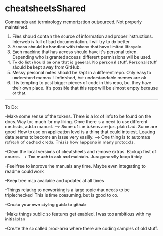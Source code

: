 # cheatsheetsShared
Commands and terminology memorization outsourced. Not properly maintained.

1) Files should contain the source of information and proper instructions. Interweb is full of bad documentation. I will try to do better.
2) Access should be handled with tokens that have limited lifecycle.
3) Each machine that has access should have it's personal token. Depending who is granted access, different permissions will be used.
4) To do list should be one that is general. No personal stuff. Personal stuff should be kept away from GitHub.
5) Messy personal notes should be kept in a different repo. Only easy to understand memos. Unfinished, but understandable memos are ok.
6) It is tempting to post bigger pieces of code in this repo, but they have their own place. It's possible that this repo will be almost empty because of that.

______
To Do:

-Make some sense of the tokens. There is a lot of info to be found on the docs. Way too much for my liking. Once there is a need to use different methods, add a manual.
  --> Some of the tokens are just plain bad. Some are good. How to use on application level is a thing that could interest. Leaking data seems to become an issue very easilly.
  --> One thing is to automate refresh of cached creds. This is how happens in many protocols.

-Clean the local versions of cheatsheets and remove extras. Backup first of course.
  --> Too much to ask and maintain. Just generally keep it tidy

-Feel free to improve the manuals any time. Maybe even integrating to readme could work

-Keep tree map available and updated at all times

-Things relating to networking is a large topic that needs to be triplechecked. This is time consuming, but is good to do.

-Create your own styling guide to github

-Make things public so features get enabled. I was too ambitious with my initial plan

-Create the so called prod-area where there are coding samples of old stuff.
